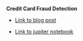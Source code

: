 **Credit Card Fraud Detection**

- [Link to blog post](https://medium.com/@khanhhiennt/credit-card-fraud-detection-7bebee9b9adc)

- [Link to jupiter notebook](https://github.com/LeThiKhanhHien/Notebooks/blob/main/Credit_Card_Fraud_Detection/AD.ipynb)
